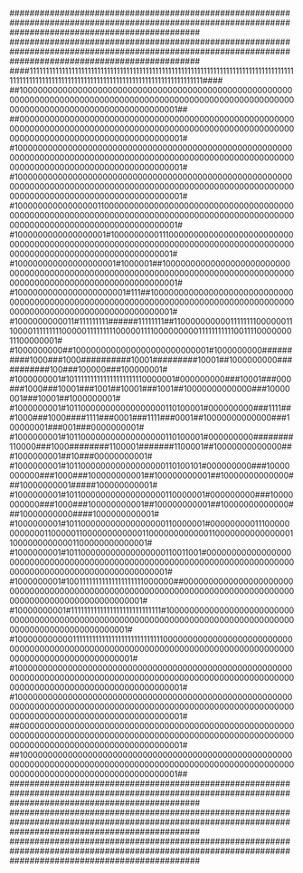 ######################################################################################################################################################
######################################################################################################################################################
####1111111111111111111111111111111111111111111111111111111111111111111111111111111111111111111111111111111111111111111111111111111111111111111111####
##10000000000000000000000000000000000000000000000000000000000000000000000000000000000000000000000000000000000000000000000000000000000000000000000001##
##000000000000000000000000000000000000000000000000000000000000000000000000000000000000000000000000000000000000000000000000000000000000000000000000001#
#1000000000000000000000000000000000000000000000000000000000000000000000000000000000000000000000000000000000000000000000000000000000000000000000000001#
#1000000000000000000000000000000000000000000000000000000000000000000000000000000000000000000000000000000000000000000000000000000000000000000000000001#
#1000000000000000011000000000000000000000000000000000000000000000000000000000000000000000000000000000000000000000000000000000000000000000000000000001#
#1000000000000000001#10000000001110000000000000000000000000000000000000000000000000000000000000000000000000000000000000000000000000000000000000000001#
#100000000000000000001#1000001##100000000000000000000000000000000000000000000000000000000000000000000000000000000000000000000000000000000000000000001#
#10000000000000000000001#111##10000000000000000000000000000000000000000000000000000000000000000000000000000000000000000000000000000000000000000000001#
#1000000000011#111111111######11111111##1100000000001111111100000011100001111111110000011111111100000111100000000011111111111001111000000011100000001#
#1000000000##1000000000000000000000000001#1000000000##########1000###1000##########10001#########10001##1000000000###########100###100000###100000001#
#1000000001#101111111111111111111110000001#000000000###10001###000###1000###10001###1001##10001###1001##10000000000000###10000001###10001##1000000001#
#1000000001#101100000000000000000110100001#000000000###1111###1000###1000####1111###0001###1111###0001##10000000000000###100000001###001###0000000001#
#1000000001#101100000000000000000110100001#000000000########110000###1000########1100001#######1100001##10000000000000###1000000001##10###00000000001#
#1000000001#101100000000000000000110100101#000000000###10000000000###1000###100000000001##100000000001##10000000000000###10000000001#####100000000001#
#1000000001#101100000000000000000110000001#000000000###10000000000###1000###100000000001##100000000001##10000000000000###10000000000####1000000000001#
#1000000001#101100000000000000000110000001#0000000001110000000000001100000110000000000001100000000000011000000000000000110000000000001100000000000001#
#1000000001#101100000000000000000110011001#0000000000000000000000000000000000000000000000000000000000000000000000000000000000000000000000000000000001#
#1000000001#10011111111111111111111000000##0000000000000000000000000000000000000000000000000000000000000000000000000000000000000000000000000000000001#
#10000000001#1111111111111111111111111111#10000000000000000000000000000000000000000000000000000000000000000000000000000000000000000000000000000000001#
#1000000000001111111111111111111111111111000000000000000000000000000000000000000000000000000000000000000000000000000000000000000000000000000000000001#
#1000000000000000000000000000000000000000000000000000000000000000000000000000000000000000000000000000000000000000000000000000000000000000000000000001#
#1000000000000000000000000000000000000000000000000000000000000000000000000000000000000000000000000000000000000000000000000000000000000000000000000001#
##000000000000000000000000000000000000000000000000000000000000000000000000000000000000000000000000000000000000000000000000000000000000000000000000001#
##10000000000000000000000000000000000000000000000000000000000000000000000000000000000000000000000000000000000000000000000000000000000000000000000001##
######################################################################################################################################################
######################################################################################################################################################
######################################################################################################################################################
